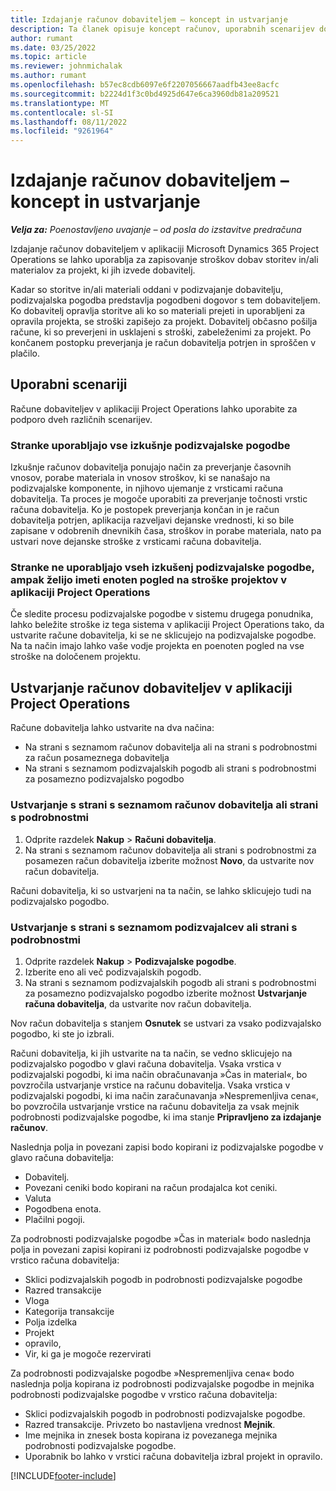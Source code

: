 ```yaml
---
title: Izdajanje računov dobaviteljem – koncept in ustvarjanje
description: Ta članek opisuje koncept računov, uporabnih scenarijev dobavitelja in pojasnjuje, kako ustvarite račune dobavitelja v aplikaciji Microsoft Dynamics 365 Project Operations.
author: rumant
ms.date: 03/25/2022
ms.topic: article
ms.reviewer: johnmichalak
ms.author: rumant
ms.openlocfilehash: b57ec8cdb6097e6f2207056667aadfb43ee8acfc
ms.sourcegitcommit: b2224d1f3c0bd4925d647e6ca3960db81a209521
ms.translationtype: MT
ms.contentlocale: sl-SI
ms.lasthandoff: 08/11/2022
ms.locfileid: "9261964"
---
```

# <a name="vendor-invoicing---concept-and-creation"></a>Izdajanje računov dobaviteljem – koncept in ustvarjanje

_**Velja za:** Poenostavljeno uvajanje – od posla do izstavitve predračuna_

Izdajanje računov dobaviteljem v aplikaciji Microsoft Dynamics 365 Project Operations se lahko uporablja za zapisovanje stroškov dobav storitev in/ali materialov za projekt, ki jih izvede dobavitelj.

Kadar so storitve in/ali materiali oddani v podizvajanje dobavitelju, podizvajalska pogodba predstavlja pogodbeni dogovor s tem dobaviteljem. Ko dobavitelj opravlja storitve ali ko so materiali prejeti in uporabljeni za opravila projekta, se stroški zapišejo za projekt. Dobavitelj občasno pošilja račune, ki so preverjeni in usklajeni s stroški, zabeleženimi za projekt. Po končanem postopku preverjanja je račun dobavitelja potrjen in sproščen v plačilo.

## <a name="scenarios-for-use"></a>Uporabni scenariji

Račune dobaviteljev v aplikaciji Project Operations lahko uporabite za podporo dveh različnih scenarijev.

### <a name="customers-use-the-full-subcontracting-experiences"></a>Stranke uporabljajo vse izkušnje podizvajalske pogodbe

Izkušnje računov dobavitelja ponujajo način za preverjanje časovnih vnosov, porabe materiala in vnosov stroškov, ki se nanašajo na podizvajalske komponente, in njihovo ujemanje z vrsticami računa dobavitelja. Ta proces je mogoče uporabiti za preverjanje točnosti vrstic računa dobavitelja. Ko je postopek preverjanja končan in je račun dobavitelja potrjen, aplikacija razveljavi dejanske vrednosti, ki so bile zapisane v odobrenih dnevnikih časa, stroškov in porabe materiala, nato pa ustvari nove dejanske stroške z vrsticami računa dobavitelja.

### <a name="customers-dont-use-the-full-subcontracting-experiences-but-want-to-have-a-unified-view-of-costs-on-projects-in-project-operations"></a>Stranke ne uporabljajo vseh izkušenj podizvajalske pogodbe, ampak želijo imeti enoten pogled na stroške projektov v aplikaciji Project Operations

Če sledite procesu podizvajalske pogodbe v sistemu drugega ponudnika, lahko beležite stroške iz tega sistema v aplikaciji Project Operations tako, da ustvarite račune dobavitelja, ki se ne sklicujejo na podizvajalske pogodbe. Na ta način imajo lahko vaše vodje projekta en poenoten pogled na vse stroške na določenem projektu.

## <a name="creation-of-vendor-invoices-in-project-operations"></a>Ustvarjanje računov dobaviteljev v aplikaciji Project Operations

Račune dobavitelja lahko ustvarite na dva načina:

- Na strani s seznamom računov dobavitelja ali na strani s podrobnostmi za račun posameznega dobavitelja
- Na strani s seznamom podizvajalskih pogodb ali strani s podrobnostmi za posamezno podizvajalsko pogodbo

### <a name="creation-from-the-vendor-invoice-list-page-or-details-page"></a>Ustvarjanje s strani s seznamom računov dobavitelja ali strani s podrobnostmi

1. Odprite razdelek **Nakup** \> **Računi dobavitelja**.
2. Na strani s seznamom računov dobavitelja ali strani s podrobnostmi za posamezen račun dobavitelja izberite možnost **Novo**, da ustvarite nov račun dobavitelja.

Računi dobavitelja, ki so ustvarjeni na ta način, se lahko sklicujejo tudi na podizvajalsko pogodbo.

### <a name="creation-from-the-subcontract-list-page-or-details-page"></a>Ustvarjanje s strani s seznamom podizvajalcev ali strani s podrobnostmi

1. Odprite razdelek **Nakup** \> **Podizvajalske pogodbe**.
2. Izberite eno ali več podizvajalskih pogodb.
3. Na strani s seznamom podizvajalskih pogodb ali strani s podrobnostmi za posamezno podizvajalsko pogodbo izberite možnost **Ustvarjanje računa dobavitelja**, da ustvarite nov račun dobavitelja.

Nov račun dobavitelja s stanjem **Osnutek** se ustvari za vsako podizvajalsko pogodbo, ki ste jo izbrali.

Računi dobavitelja, ki jih ustvarite na ta način, se vedno sklicujejo na podizvajalsko pogodbo v glavi računa dobavitelja. Vsaka vrstica v podizvajalski pogodbi, ki ima način obračunavanja »Čas in material«, bo povzročila ustvarjanje vrstice na računu dobavitelja. Vsaka vrstica v podizvajalski pogodbi, ki ima način zaračunavanja »Nespremenljiva cena«, bo povzročila ustvarjanje vrstice na računu dobavitelja za vsak mejnik podrobnosti podizvajalske pogodbe, ki ima stanje **Pripravljeno za izdajanje računov**.

Naslednja polja in povezani zapisi bodo kopirani iz podizvajalske pogodbe v glavo računa dobavitelja:

- Dobavitelj.
- Povezani ceniki bodo kopirani na račun prodajalca kot ceniki.
- Valuta
- Pogodbena enota.
- Plačilni pogoji.

Za podrobnosti podizvajalske pogodbe »Čas in material« bodo naslednja polja in povezani zapisi kopirani iz podrobnosti podizvajalske pogodbe v vrstico računa dobavitelja:

- Sklici podizvajalskih pogodb in podrobnosti podizvajalske pogodbe
- Razred transakcije
- Vloga
- Kategorija transakcije
- Polja izdelka
- Projekt
- opravilo,
- Vir, ki ga je mogoče rezervirati

Za podrobnosti podizvajalske pogodbe »Nespremenljiva cena« bodo naslednja polja kopirana iz podrobnosti podizvajalske pogodbe in mejnika podrobnosti podizvajalske pogodbe v vrstico računa dobavitelja:

- Sklici podizvajalskih pogodb in podrobnosti podizvajalske pogodbe.
- Razred transakcije. Privzeto bo nastavljena vrednost **Mejnik**.
- Ime mejnika in znesek bosta kopirana iz povezanega mejnika podrobnosti podizvajalske pogodbe.
- Uporabnik bo lahko v vrstici računa dobavitelja izbral projekt in opravilo.

[!INCLUDE[footer-include](../../includes/footer-banner.md)]
